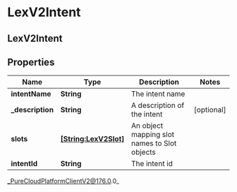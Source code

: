 # LexV2Intent

## LexV2Intent

## Properties

|Name | Type | Description | Notes|
|------------ | ------------- | ------------- | -------------|
| **intentName** | **String** | The intent name | |
| **_description** | **String** | A description of the intent | [optional] |
| **slots** | [**[String:LexV2Slot]**](LexV2Slot) | An object mapping slot names to Slot objects | |
| **intentId** | **String** | The intent id | |



_PureCloudPlatformClientV2@176.0.0_

